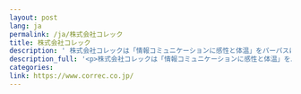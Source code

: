 ```yaml
---
layout: post
lang: ja
permalink: /ja/株式会社コレック
title: 株式会社コレック
description: ' 株式会社コレックは「情報コミュニケーションに感性と体温」をパーパスに掲げ、メディア事業や保険事業など、BtoCに特化した様々な事業を展開しています。 '
description_full: '<p>株式会社コレックは「情報コミュニケーションに感性と体温」をパーパスに掲げ、メディア事業や保険事業など、BtoCに特化した様々な事業を展開しています。</p>'
categories: 
link: https://www.correc.co.jp/
---
```

